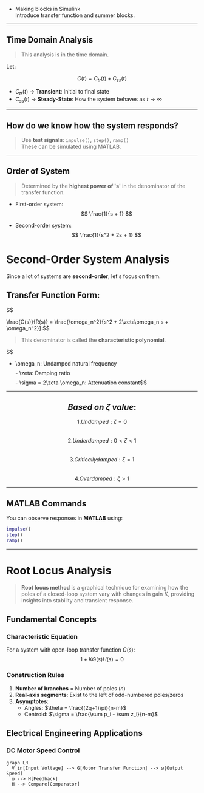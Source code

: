 - Making blocks in Simulink  
  Introduce transfer function and summer blocks.

---

## Time Domain Analysis

> This analysis is in the time domain.

Let:

$$
C(t) = C_{tr}(t) + C_{ss}(t)
$$

- $C_{tr}(t)$ → **Transient**: Initial to final state  
- $C_{ss}(t)$ → **Steady-State**: How the system behaves as $t \to \infty$

---

## How do we know how the system responds?

> Use **test signals**: `impulse()`, `step()`, `ramp()`  
> These can be simulated using MATLAB.

---

## Order of System

> Determined by the **highest power of 's'** in the denominator of the transfer function.

- First-order system:
  $$
  \frac{1}{s + 1}
  $$

- Second-order system:
  $$
  \frac{1}{s^2 + 2s + 1}
  $$

#  Second-Order System Analysis

Since a lot of systems are **second-order**, let's focus on them.

##  Transfer Function Form:
$$

\frac{C(s)}{R(s)} = \frac{\omega_n^2}{s^2 + 2\zeta\omega_n s + \omega_n^2}]
$$
>This denominator is called the **characteristic polynomial**.

$$
- \omega_n: Undamped natural frequency  
$$$$- \zeta: Damping ratio $$
$$- \sigma = 2\zeta \omega_n: Attenuation constant$$

---

## $$Based\ on\ \zeta\ value:$$

$$1. Undamped: \zeta = 0$$  
$$2. Underdamped: 0 < \zeta < 1$$  
$$3. Critically damped: \zeta = 1$$  
$$4. Overdamped: \zeta > 1$$

---

##  MATLAB Commands

You can observe responses in **MATLAB** using:

```matlab
impulse()
step()
ramp()
```
---

# Root Locus Analysis

> **Root locus method** is a graphical technique for examining how the poles of a closed-loop system vary with changes in gain $K$, providing insights into stability and transient response.

## Fundamental Concepts

### Characteristic Equation
For a system with open-loop transfer function $G(s)$:
$$1 + KG(s)H(s) = 0$$

### Construction Rules
1. **Number of branches** = Number of poles ($n$)
2. **Real-axis segments**: Exist to the left of odd-numbered poles/zeros
3. **Asymptotes**: 
   - Angles: $\theta = \frac{(2q+1)\pi}{n-m}$
   - Centroid: $\sigma = \frac{\sum p_i - \sum z_i}{n-m}$

## Electrical Engineering Applications

### DC Motor Speed Control
```
graph LR
  V_in[Input Voltage] --> G[Motor Transfer Function] --> ω[Output Speed]
  ω --> H[Feedback]
  H --> Compare[Comparator]
```
